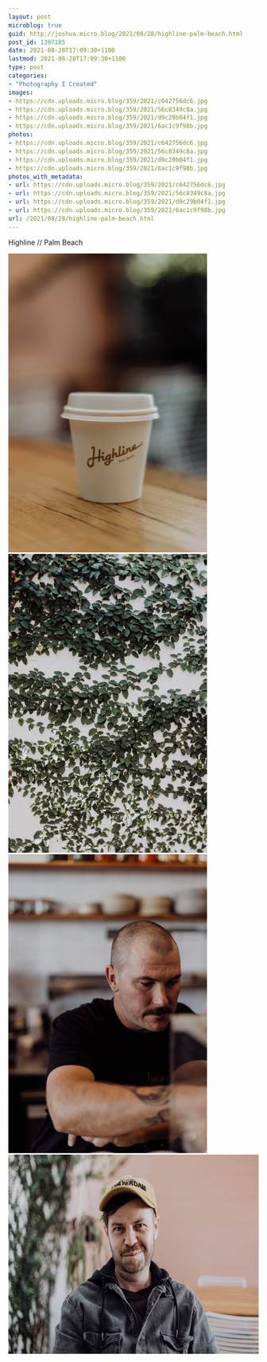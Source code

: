 ```yaml
---
layout: post
microblog: true
guid: http://joshua.micro.blog/2021/08/28/highline-palm-beach.html
post_id: 1397185
date: 2021-08-28T17:09:30+1100
lastmod: 2021-08-28T17:09:30+1100
type: post
categories:
- "Photography I Created"
images:
- https://cdn.uploads.micro.blog/359/2021/c642756dc6.jpg
- https://cdn.uploads.micro.blog/359/2021/56c8349c8a.jpg
- https://cdn.uploads.micro.blog/359/2021/d9c29b04f1.jpg
- https://cdn.uploads.micro.blog/359/2021/6ac1c9f98b.jpg
photos:
- https://cdn.uploads.micro.blog/359/2021/c642756dc6.jpg
- https://cdn.uploads.micro.blog/359/2021/56c8349c8a.jpg
- https://cdn.uploads.micro.blog/359/2021/d9c29b04f1.jpg
- https://cdn.uploads.micro.blog/359/2021/6ac1c9f98b.jpg
photos_with_metadata:
- url: https://cdn.uploads.micro.blog/359/2021/c642756dc6.jpg
- url: https://cdn.uploads.micro.blog/359/2021/56c8349c8a.jpg
- url: https://cdn.uploads.micro.blog/359/2021/d9c29b04f1.jpg
- url: https://cdn.uploads.micro.blog/359/2021/6ac1c9f98b.jpg
url: /2021/08/28/highline-palm-beach.html
---
```

Highline // Palm Beach

<img src="uploads/2021/c642756dc6.jpg" width="400" height="600" alt="" /><img src="uploads/2021/56c8349c8a.jpg" width="400" height="600" alt="" /><img src="uploads/2021/d9c29b04f1.jpg" width="400" height="600" alt="" /><img src="uploads/2021/6ac1c9f98b.jpg" width="600" height="400" alt="" />
